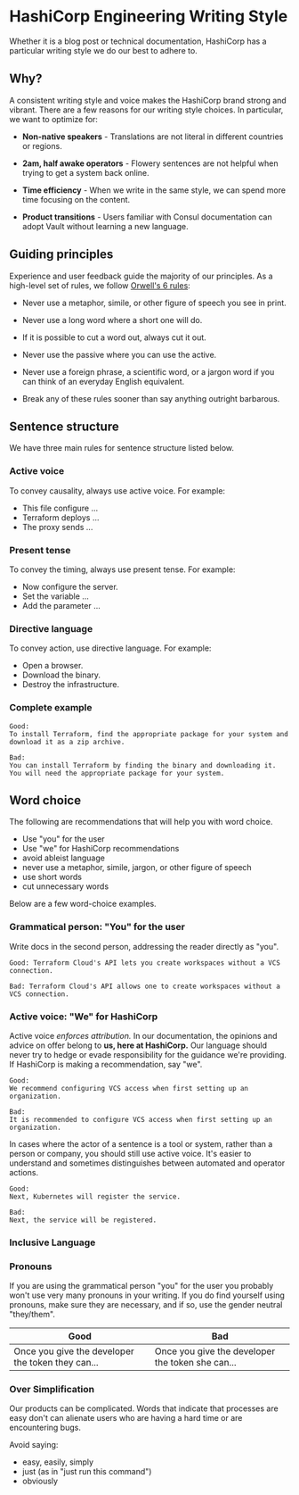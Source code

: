 # HashiCorp Engineering Writing Style

Whether it is a blog post or technical documentation,
HashiCorp has a particular writing style we do our best to adhere to.

## Why?

A consistent writing style and voice makes the HashiCorp brand
strong and vibrant. There are a few reasons for our writing
style choices. In particular, we want to optimize for:

- **Non-native speakers** - Translations are not literal in different countries or regions.

- **2am, half awake operators** - Flowery sentences are not helpful when trying to
  get a system back online.

- **Time efficiency** - When we write in the same style, we can
  spend more time focusing on the content.

- **Product transitions** - Users familiar with Consul documentation can adopt Vault without learning a new language. 

## Guiding principles

Experience and user feedback guide the majority of our principles. As a
high-level set of rules, we follow [Orwell's 6 rules](http://www.orwell.ru/library/essays/politics/english/e_polit):

- Never use a metaphor, simile, or other figure of speech you see in print.

- Never use a long word where a short one will do.

- If it is possible to cut a word out, always cut it out.

- Never use the passive where you can use the active.

- Never use a foreign phrase, a scientific word, or a jargon word if you can
  think of an everyday English equivalent.

- Break any of these rules sooner than say anything outright barbarous.

## Sentence structure

We have three main rules for sentence structure listed below. 

### Active voice

To convey causality, always use active voice. For example:

- This file configure ...
- Terraform deploys ...
- The proxy sends ...

### Present tense

To convey the timing, always use present tense. For example:

- Now configure the server.
- Set the variable ...
- Add the parameter ...

### Directive language

To convey action, use directive language. For example:

- Open a browser. 
- Download the binary.
- Destroy the infrastructure. 


### Complete example

```text
Good:
To install Terraform, find the appropriate package for your system and download it as a zip archive.

Bad:
You can install Terraform by finding the binary and downloading it. You will need the appropriate package for your system.
```

## Word choice

The following are recommendations that will help you with word choice. 

- Use "you" for the user
- Use "we" for HashiCorp recommendations
- avoid ableist language
- never use a metaphor, simile, jargon, or other figure of speech
- use short words 
- cut unnecessary words

Below are a few word-choice examples. 

### Grammatical person: "You" for the user

Write docs in the second person, addressing the reader directly as "you".

```text
Good: Terraform Cloud's API lets you create workspaces without a VCS connection.

Bad: Terraform Cloud's API allows one to create workspaces without a VCS connection.
```

### Active voice: "We" for HashiCorp

Active voice _enforces attribution._ In
our documentation, the opinions and advice on offer belong to **us, here at
HashiCorp.** Our language should never try to hedge or evade responsibility for
the guidance we're providing. If HashiCorp is making a recommendation, say "we".

```text
Good:
We recommend configuring VCS access when first setting up an organization.

Bad:
It is recommended to configure VCS access when first setting up an organization.
```

In cases where the actor of a sentence is a tool or system, rather than a person
or company, you should still use active voice. It's easier to
understand and sometimes distinguishes between automated and operator actions.

```text
Good:
Next, Kubernetes will register the service.

Bad:
Next, the service will be registered.
```

### Inclusive Language

### Pronouns

If you are using the grammatical person "you" for the user you probably won't
use very many pronouns in your writing. If you do find yourself using pronouns,
make sure they are necessary, and if so, use the gender neutral "they/them".

|Good|Bad|
-|-
|Once you give the developer the token they can...|Once you give the developer the token she can...|

### Over Simplification

Our products can be complicated. Words that indicate that processes are easy
don't can alienate users who are having a hard time or are encountering bugs.

Avoid saying:
- easy, easily, simply
- just (as in "just run this command")
- obviously
